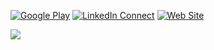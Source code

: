 <!--### Hi there 👋 -->

[![Google Play](https://img.shields.io/badge/%20-Google%20Play-black?color=14171A&labelColor=212121&logo=GooglePlay&logoColor=ffcc80)](https://play.google.com/store/apps/dev?id=6511245882117047076)
[![LinkedIn Connect](https://img.shields.io/badge/%20-LinkedIn-black?color=14171A&labelColor=212121&logo=linkedin&logoColor=ffcc80)](https://www.linkedin.com/in/emin-öztürk/)
[![Web Site](https://img.shields.io/badge/%20-Portfolio-black?color=14171A&labelColor=212121&logo=opera&logoColor=ffcc80)]([https://www.linkedin.com/in/emin-öztürk/](https://emin-ozturk.github.io/portfolio/))

<img src="https://github-readme-stats.vercel.app/api?username=emin-ozturk&&show_icons=true&title_color=#263238&icon_color=bb2acf&text_color=#263238&bg_color=#CFD8DC">

<!--
**emin-ozturk/emin-ozturk** is a ✨ _special_ ✨ repository because its `README.md` (this file) appears on your GitHub profile.

Here are some ideas to get you started:

- 🔭 I’m currently working on ...
- 🌱 I’m currently learning ...
- 👯 I’m looking to collaborate on ...
- 🤔 I’m looking for help with ...
- 💬 Ask me about ...
- 📫 How to reach me: ...
- 😄 Pronouns: ...
- ⚡ Fun fact: ...
-->
